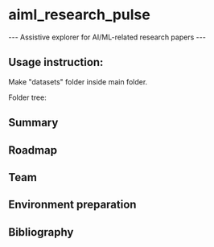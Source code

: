# aiml_research_pulse
--- Assistive explorer for AI/ML-related research papers ---
## Usage instruction:
Make "datasets" folder inside main folder.

Folder tree:

## Summary

## Roadmap

## Team

## Environment preparation

## Bibliography

